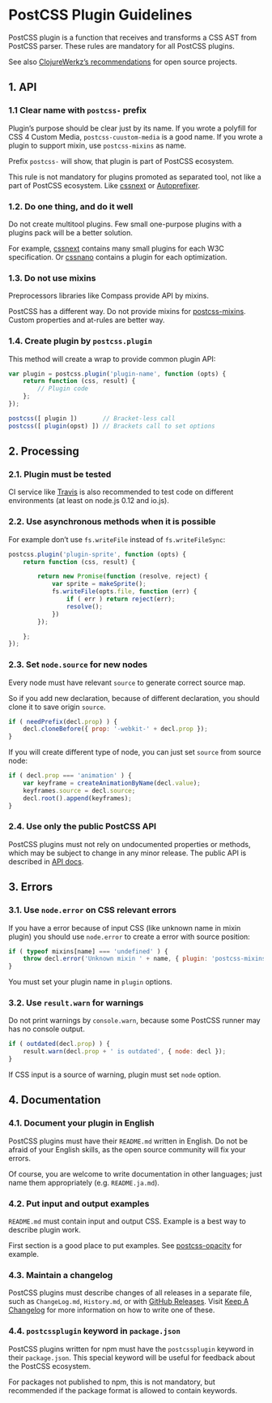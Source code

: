 # PostCSS Plugin Guidelines

PostCSS plugin is a function that receives and transforms a CSS AST
from PostCSS parser. These rules are mandatory for all PostCSS plugins.

See also [ClojureWerkz’s recommendations] for open source projects.

[ClojureWerkz’s recommendations]:  http://blog.clojurewerkz.org/blog/2013/04/20/how-to-make-your-open-source-project-really-awesome/

## 1. API

### 1.1 Clear name with `postcss-` prefix

Plugin’s purpose should be clear just by its name.
If you wrote a polyfill for CSS 4 Custom Media, `postcss-cuustom-media`
is a good name. If you wrote a plugin to support mixin,
use `postcss-mixins` as name.

Prefix `postcss-` will show, that plugin is part of PostCSS ecosystem.

This rule is not mandatory for plugins promoted as separated tool,
not like a part of PostCSS ecosystem. Like [cssnext] or [Autoprefixer].

[Autoprefixer]: https://github.com/postcss/autoprefixer
[cssnext]:      https://cssnext.github.io/

### 1.2. Do one thing, and do it well

Do not create multitool plugins. Few small one-purpose plugins with
a plugins pack will be a better solution.

For example, [cssnext] contains many small plugins for each W3C specification.
Or [cssnano] contains a plugin for each optimization.

[cssnext]: https://cssnext.github.io/
[cssnano]: https://github.com/ben-eb/cssnano

### 1.3. Do not use mixins

Preprocessors libraries like Compass provide API by mixins.

PostCSS has a different way. Do not provide mixins for [postcss-mixins].
Custom properties and at-rules are better way.

[postcss-mixins]: https://github.com/postcss/postcss-mixins

### 1.4. Create plugin by `postcss.plugin`

This method will create a wrap to provide common plugin API:

```js
var plugin = postcss.plugin('plugin-name', function (opts) {
    return function (css, result) {
        // Plugin code
    };
});

postcss([ plugin ])       // Bracket-less call
postcss([ plugin(opst) ]) // Brackets call to set options
```

## 2. Processing

### 2.1. Plugin must be tested

CI service like [Travis] is also recommended to test code on
different environments (at least on node.js 0.12 and io.js).

[Travis]: https://travis-ci.org/

### 2.2. Use asynchronous methods when it is possible

For example don’t use `fs.writeFile` instead of `fs.writeFileSync`:

```js
postcss.plugin('plugin-sprite', function (opts) {
    return function (css, result) {

        return new Promise(function (resolve, reject) {
            var sprite = makeSprite();
            fs.writeFile(opts.file, function (err) {
                if ( err ) return reject(err);
                resolve();
            })
        });

    };
});
```

### 2.3. Set `node.source` for new nodes

Every node must have relevant `source` to generate correct source map.

So if you add new declaration, because of different declaration, you should
clone it to save origin `source`.

```js
if ( needPrefix(decl.prop) ) {
    decl.cloneBefore({ prop: '-webkit-' + decl.prop });
}
```

If you will create different type of node, you can just set `source`
from source node:

```js
if ( decl.prop === 'animation' ) {
    var keyframe = createAnimationByName(decl.value);
    keyframes.source = decl.source;
    decl.root().append(keyframes);
}
```

### 2.4. Use only the public PostCSS API

PostCSS plugins must not rely on undocumented properties or methods,
which may be subject to change in any minor release. The public API
is described in [API docs].

[API docs]: https://github.com/postcss/postcss/blob/master/docs/api.md

## 3. Errors

### 3.1. Use `node.error` on CSS relevant errors

If you have a error because of input CSS (like unknown name in mixin plugin)
you should use `node.error` to create a error with source position:

```js
if ( typeof mixins[name] === 'undefined' ) {
    throw decl.error('Unknown mixin ' + name, { plugin: 'postcss-mixins' });
}
```

You must set your plugin name in `plugin` options.

### 3.2. Use `result.warn` for warnings

Do not print warnings by `console.warn`, because some PostCSS runner may has
no console output.

```js
if ( outdated(decl.prop) ) {
    result.warn(decl.prop + ' is outdated', { node: decl });
}
```

If CSS input is a source of warning, plugin must set `node` option.

## 4. Documentation

### 4.1. Document your plugin in English

PostCSS plugins must have their `README.md` written in English. Do not be afraid
of your English skills, as the open source community will fix your errors.

Of course, you are welcome to write documentation in other languages;
just name them appropriately (e.g. `README.ja.md`).

### 4.2. Put input and output examples

`README.md` must contain input and output CSS. Example is a best way
to describe plugin work.

First section is a good place to put examples.
See [postcss-opacity](https://github.com/iamvdo/postcss-opacity) for example.

### 4.3. Maintain a changelog

PostCSS plugins must describe changes of all releases in a separate file,
such as `ChangeLog.md`, `History.md`, or with [GitHub Releases].
Visit [Keep A Changelog] for more information on how to write one of these.

[Keep A Changelog]: http://keepachangelog.com/
[GitHub Releases]:  https://help.github.com/articles/creating-releases/

### 4.4. `postcssplugin` keyword in `package.json`

PostCSS plugins written for npm must have the `postcssplugin` keyword
in their `package.json`. This special keyword will be useful for feedback about
the PostCSS ecosystem.

For packages not published to npm, this is not mandatory, but recommended
if the package format is allowed to contain keywords.
